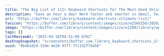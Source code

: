 ```yaml
---
title: "The Big List of 111+ Keyboard Shortcuts For The Most-Used Online Tools"
description: "Save an hour a day! Work faster and smarter in Gmail, Twitter, Facebook, YouTube, and many more with our collection of the 100+ best keyboard shortcuts."
url: "https://buffer.com/library/keyboard-shortcuts-ultimate-list/"
favicon: "https://buffer.com/library/content/images/size/w256h256/2020/05/buffer.png"
image: "https://buffer.com/library/content/images/size/w1200/library/wp-content/uploads/2014/05/Screen-Shot-2014-05-16-at-10.18.26-AM.png"
tags: []
lastReviewAt: "2025-03-18T04:51:09.976Z"
desktopSnapshot: "screenshots/buffer_com_library_keyboard_shortcuts_ultimate_list.png"
uuid: "9b4b1d2d-32de-4e28-97ff-77c332f7da56"
---
```

